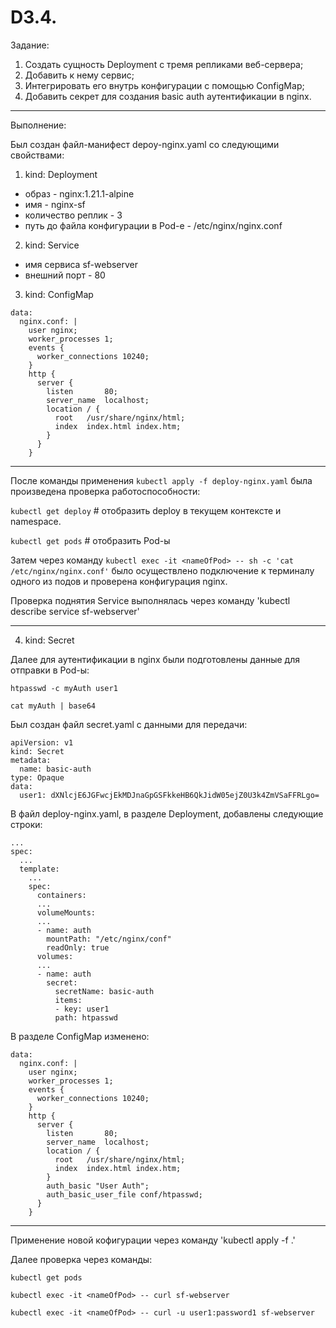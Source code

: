 # D3.4.

Задание:

1. Создать сущность Deployment c тремя репликами веб-сервера;       
2. Добавить к нему сервис;    
3. Интегрировать его внутрь конфигурации с помощью ConfigMap;   
4. Добавить секрет для создания basic auth аутентификации в nginx.

---

Выполнение:

Был создан файл-манифест depoy-nginx.yaml со следующими свойствами:
1. kind: Deployment
- образ - nginx:1.21.1-alpine
- имя - nginx-sf
- количество реплик - 3
- путь до файла конфигурации в Pod-е - /etc/nginx/nginx.conf

2. kind: Service
- имя сервиса sf-webserver
- внешний порт - 80

3. kind: ConfigMap
```
data:
  nginx.conf: |
    user nginx;
    worker_processes 1;
    events {
      worker_connections 10240;
    }
    http {
      server {
        listen       80;
        server_name  localhost;
        location / {
          root   /usr/share/nginx/html;
          index  index.html index.htm;
        }
      }
    }
```

---

После команды применения `kubectl apply -f deploy-nginx.yaml` была произведена проверка работоспособности:

`kubectl get deploy`  #  отобразить deploy в текущем контексте и namespace.

`kubectl get pods`  #  отобразить Pod-ы 

Затем через команду `kubectl exec -it <nameOfPod> -- sh -c 'cat /etc/nginx/nginx.conf'` было осуществлено подключение к терминалу одного из подов и проверена конфигурация nginx.

Проверка поднятия Service выполнялась через команду 'kubectl describe service sf-webserver'


---

4. kind: Secret

Далее для аутентификации в nginx были подготовлены данные для отправки в Pod-ы:


`htpasswd -c myAuth user1`

`cat myAuth | base64`


Был создан файл secret.yaml с данными для передачи:

```
apiVersion: v1
kind: Secret
metadata:
  name: basic-auth
type: Opaque
data:
  user1: dXNlcjE6JGFwcjEkMDJnaGpGSFkkeHB6QkJidW05ejZ0U3k4ZmVSaFFRLgo=
```

В файл deploy-nginx.yaml, в разделе Deployment,  добавлены следующие строки:

```
...
spec:
  ...
  template:
    ...
    spec:
      containers:
      ...
      volumeMounts:
      ...
      - name: auth
        mountPath: "/etc/nginx/conf"
        readOnly: true
      volumes:
      ...
      - name: auth
        secret:
          secretName: basic-auth
          items:
          - key: user1
          path: htpasswd
```

В разделе ConfigMap изменено:

```
data:
  nginx.conf: |
    user nginx;
    worker_processes 1;
    events {
      worker_connections 10240;
    }
    http {
      server {
        listen       80;
        server_name  localhost;
        location / {
          root   /usr/share/nginx/html;
          index  index.html index.htm;
        }
        auth_basic "User Auth";
        auth_basic_user_file conf/htpasswd;
      }
    }
```

---

Применение новой кофигурации через команду 'kubectl apply -f .'

Далее проверка через команды:


`kubectl get pods`

`kubectl exec -it <nameOfPod> -- curl sf-webserver`

`kubectl exec -it <nameOfPod> -- curl -u user1:password1 sf-webserver`

